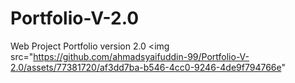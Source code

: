 # Portfolio-V-2.0
 Web Project Portfolio version 2.0 
<img src="https://github.com/ahmadsyaifuddin-99/Portfolio-V-2.0/assets/77381720/af3dd7ba-b546-4cc0-9246-4de9f794766e"

